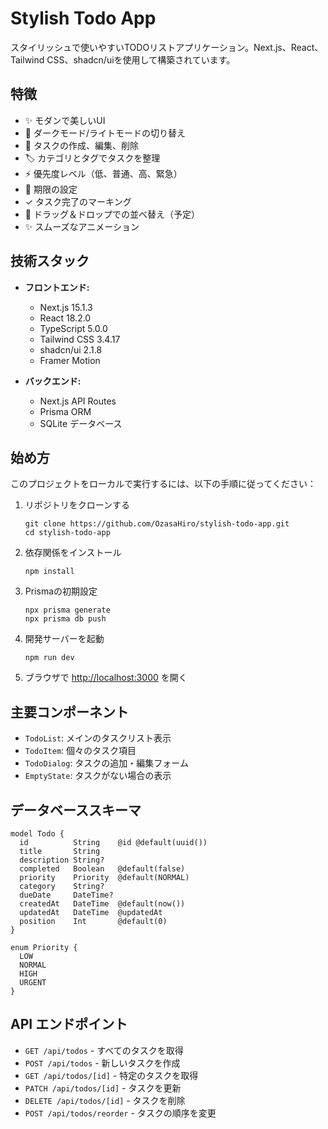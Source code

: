 # Stylish Todo App

スタイリッシュで使いやすいTODOリストアプリケーション。Next.js、React、Tailwind CSS、shadcn/uiを使用して構築されています。

## 特徴

- ✨ モダンで美しいUI
- 🌙 ダークモード/ライトモードの切り替え
- 📝 タスクの作成、編集、削除
- 🏷️ カテゴリとタグでタスクを整理
- ⚡ 優先度レベル（低、普通、高、緊急）
- 📅 期限の設定
- ✓ タスク完了のマーキング
- 🔄 ドラッグ＆ドロップでの並べ替え（予定）
- ✨ スムーズなアニメーション

## 技術スタック

- **フロントエンド:**
  - Next.js 15.1.3
  - React 18.2.0
  - TypeScript 5.0.0
  - Tailwind CSS 3.4.17
  - shadcn/ui 2.1.8
  - Framer Motion

- **バックエンド:**
  - Next.js API Routes
  - Prisma ORM
  - SQLite データベース

## 始め方

このプロジェクトをローカルで実行するには、以下の手順に従ってください：

1. リポジトリをクローンする
   ```
   git clone https://github.com/OzasaHiro/stylish-todo-app.git
   cd stylish-todo-app
   ```

2. 依存関係をインストール
   ```
   npm install
   ```

3. Prismaの初期設定
   ```
   npx prisma generate
   npx prisma db push
   ```

4. 開発サーバーを起動
   ```
   npm run dev
   ```

5. ブラウザで [http://localhost:3000](http://localhost:3000) を開く

## 主要コンポーネント

- `TodoList`: メインのタスクリスト表示
- `TodoItem`: 個々のタスク項目
- `TodoDialog`: タスクの追加・編集フォーム
- `EmptyState`: タスクがない場合の表示

## データベーススキーマ

```prisma
model Todo {
  id          String    @id @default(uuid())
  title       String
  description String?
  completed   Boolean   @default(false)
  priority    Priority  @default(NORMAL)
  category    String?
  dueDate     DateTime?
  createdAt   DateTime  @default(now())
  updatedAt   DateTime  @updatedAt
  position    Int       @default(0)
}

enum Priority {
  LOW
  NORMAL
  HIGH
  URGENT
}
```

## API エンドポイント

- `GET /api/todos` - すべてのタスクを取得
- `POST /api/todos` - 新しいタスクを作成
- `GET /api/todos/[id]` - 特定のタスクを取得
- `PATCH /api/todos/[id]` - タスクを更新
- `DELETE /api/todos/[id]` - タスクを削除
- `POST /api/todos/reorder` - タスクの順序を変更
